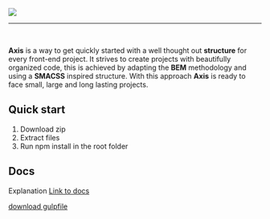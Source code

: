 ![](https://i.gyazo.com/52004f847a41f81253f96eeb5ddd73e0.png)
***

<br>

**Axis** is a way to get quickly started with a well thought out **structure** for every front-end project. It strives to create projects with beautifully organized code, this is achieved by adapting the **BEM** methodology and using a **SMACSS** inspired structure. With this approach **Axis** is ready to face small, large and long lasting projects.

## Quick start
1. Download zip
2. Extract files
3. Run npm install in the root folder

## Docs
Explanation
[Link to docs](https://github.com/MartijnKeesmaat/Project-Axis/wiki)

[download gulpfile](https://raw.githubusercontent.com/MartijnKeesmaat/Project-Axis/master/gulpfile.js)

